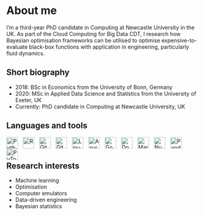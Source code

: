 # About me

I’m a third-year PhD candidate in Computing at Newcastle University in the UK. As part of the Cloud Computing for Big Data CDT, I research how Bayesian optimisation frameworks can be utilised to optimise expensive-to-evaluate black-box functions with application in engineering, particularly fluid dynamics.  


## Short biography
  - 2018: BSc in Economics from the University of Bonn, Germany
  - 2020: MSc in Applied Data Science and Statistics from the University of Exeter, UK
  - Currently: PhD candidate in Computing at Newcastle University, UK  
 
 
## Languages and tools
<img align="left" alt="Python" width="30px" style="padding-right:10px;" src="https://cdn.jsdelivr.net/gh/devicons/devicon/icons/python/python-original.svg" />
<img align="left" alt="R" width="30px" style="padding-right:10px;" src="https://cdn.jsdelivr.net/gh/devicons/devicon/icons/r/r-original.svg" />
<img align="left" alt="Git" width="30px" style="padding-right:10px;" src="https://cdn.jsdelivr.net/gh/devicons/devicon/icons/git/git-original.svg" />
<img align="left" alt="GitHub" width="30px" style="padding-right:10px;" src="https://cdn.jsdelivr.net/gh/devicons/devicon/icons/github/github-original.svg" />
<img align="left" alt="Linux" width="30px" style="padding-right:10px;" src="https://cdn.jsdelivr.net/gh/devicons/devicon/icons/linux/linux-original.svg" />
<img align="left" alt="Azure" width="30px" style="padding-right:10px;" src="https://cdn.jsdelivr.net/gh/devicons/devicon/icons/azure/azure-original.svg" />
<img align="left" alt="Google" width="30px" style="padding-right:10px;" src="https://cdn.jsdelivr.net/gh/devicons/devicon/icons/google/google-original.svg" />
<img align="left" alt="Docker" width="30px" style="padding-right:10px;" src="https://cdn.jsdelivr.net/gh/devicons/devicon/icons/docker/docker-original.svg" />
<img align="left" alt="Markdown" width="30px" style="padding-right:10px;" src="https://cdn.jsdelivr.net/gh/devicons/devicon/icons/markdown/markdown-original.svg" />
<img align="left" alt="NumPy" width="30px" style="padding-right:10px;" src="https://cdn.jsdelivr.net/gh/devicons/devicon/icons/numpy/numpy-original.svg" />
<img align="left" alt="Pandas" width="30px" style="padding-right:10px;"  src="https://cdn.jsdelivr.net/gh/devicons/devicon/icons/pandas/pandas-original.svg" />
<img align="left" alt="PyTorch" width="30px" style="padding-right:10px;" src="https://cdn.jsdelivr.net/gh/devicons/devicon/icons/pytorch/pytorch-original.svg" />
<br/>
<br/>


## Research interests
  - Machine learning
  - Optimisation
  - Computer emulators
  - Data-driven engineering
  - Bayesian statistics
